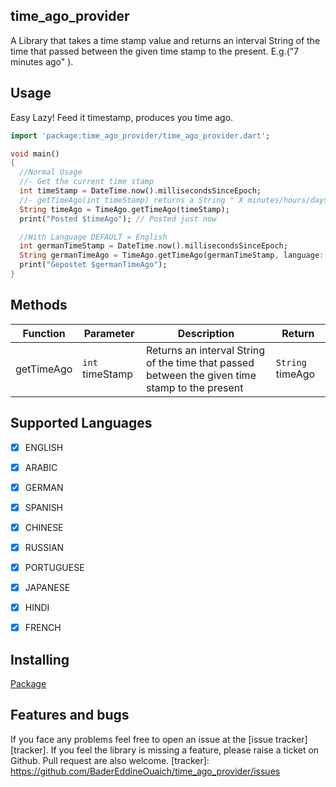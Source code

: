 ## time_ago_provider
A Library that takes a time stamp value and returns an interval String of the time that passed between the given time stamp to the present. E.g.("7 minutes ago" ).

## Usage
Easy Lazy!
Feed it timestamp, produces you time ago.

```dart
import 'package:time_ago_provider/time_ago_provider.dart';

void main()
{
  //Normal Usage
  //- Get the current time stamp
  int timeStamp = DateTime.now().millisecondsSinceEpoch;
  //- getTimeAgo(int timeStamp) returns a String " X minutes/hours/days/months/years ago ...
  String timeAgo = TimeAgo.getTimeAgo(timeStamp);
  print("Posted $timeAgo"); // Posted just now

  //With Language DEFAULT = English
  int germanTimeStamp = DateTime.now().millisecondsSinceEpoch;
  String germanTimeAgo = TimeAgo.getTimeAgo(germanTimeStamp, language: Language.GERMAN);
  print("Gepostet $germanTimeAgo");
}
```


## Methods
|Function|Parameter|Description|Return|
|--|--|--|--|
|getTimeAgo|`int` timeStamp|Returns an interval String of the time that passed between the given time stamp to the present|`String` timeAgo|


## Supported Languages
- [x] ENGLISH
- [x] ARABIC
- [x] GERMAN
- [x] SPANISH
- [x] CHINESE
- [x] RUSSIAN
- [x] PORTUGUESE
- [x] JAPANESE
- [x] HINDI
- [x] FRENCH


## Installing
[Package](https://pub.dartlang.org/packages/time_ago_provider)

## Features and bugs
If you face any problems feel free to open an issue at the [issue tracker][tracker]. If you feel the library is missing a feature, please raise a ticket on Github. Pull request are also welcome.
[tracker]: https://github.com/BaderEddineOuaich/time_ago_provider/issues


